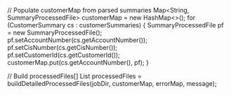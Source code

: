 // Populate customerMap from parsed summaries
Map<String, SummaryProcessedFile> customerMap = new HashMap<>();
for (CustomerSummary cs : customerSummaries) {
    SummaryProcessedFile pf = new SummaryProcessedFile();
    pf.setAccountNumber(cs.getAccountNumber());
    pf.setCisNumber(cs.getCisNumber());
    pf.setCustomerId(cs.getCustomerId());
    customerMap.put(cs.getAccountNumber(), pf);
}

// Build processedFiles[]
List<SummaryProcessedFile> processedFiles = buildDetailedProcessedFiles(jobDir, customerMap, errorMap, message);
